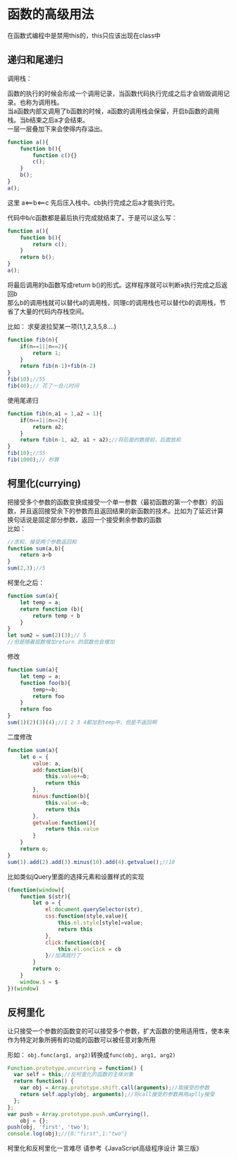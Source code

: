 # 函数的高级用法

在函数式编程中是禁用this的，this只应该出现在class中

## 递归和尾递归

调用栈：

函数的执行的时候会形成一个调用记录，当函数代码执行完成之后才会销毁调用记录。也称为调用栈。    
当a函数内部又调用了b函数的时候，a函数的调用栈会保留，开启b函数的调用栈。当b结束之后a才会结束。    
一层一层叠加下来会使得内存溢出。

```js
function a(){
    function b(){
        function c(){}
        c();
    }
    b();
}
a();
```

这里 a<==b<==c 先后压入栈中。cb执行完成之后a才能执行完。

代码中b/c函数都是最后执行完成就结束了。于是可以这么写：

```js
function a(){
    function b(){
        return c();
    }
    return b();
}
a();
```

将最后调用的b函数写成return b()的形式。这样程序就可以判断a执行完成之后返回b    
那么b的调用栈就可以替代a的调用栈，同理c的调用栈也可以替代b的调用栈，节省了大量的代码内存栈空间。

比如： 求斐波拉契某一项(1,1,2,3,5,8....)

```js
function fib(n){
    if(n==1||n==2){
        return 1;
    }
    return fib(n-1)+fib(n-2)
}
fib(10);//55
fib(40);// 花了一会儿时间
```

使用尾递归

```js
function fib(n,a1 = 1,a2 = 1){
    if(n==1||n==2){
        return a2;
    }
    return fib(n-1, a2, a1 + a2);//将后面的数提前，后面放和
}
fib(10);//55
fib(1000);// 秒算
```



## 柯里化(currying)

把接受多个参数的函数变换成接受一个单一参数（最初函数的第一个参数）的函数，并且返回接受余下的参数而且返回结果的新函数的技术。比如为了延迟计算    
换句话说是固定部分参数，返回一个接受剩余参数的函数    
比如： 

```js
//求和，接受两个参数返回和
function sum(a,b){
    return a+b
}
sum(2,3);//5
```

柯里化之后：

```js
function sum(a){
    let temp = a;
    return function (b){
        return temp + b
    }
}
let sum2 = sum(2)(3);// 5
//但是随着层数增加return 的层数也会增加
```

修改

```js
function sum(a){
    let temp = a;
    function foo(b){
        temp+=b;
        return foo
    }
    return foo
}
sum(1)(2)(3)(4);//1 2 3 4都加到temp中，但是不返回啊
```

二度修改

```js
function sum(a){
    let o = {
        value: a,
        add:function(b){
        	this.value+=b;
      		return this
    	},
        minus:function(b){
            this.value-=b;
            return this
        },
        getvalue:function(){
            return this.value
        }
    }
    return o;
}
sum(1).add(2).add(3).minus(10).add(4).getvalue();//10
```

比如类似jQuery里面的选择元素和设置样式的实现

```js
(function(window){
    function $(str){
        let o = {
            el:document.querySelector(str),
            css:function(style,value){
                this.el.style[style]=value;
                return this
            },
            click:function(cb){
                this.el.onclick = cb
            }//加满就行了
        }
        return o;
    }
    window.$ = $
})(window)
```



## 反柯里化

让只接受一个参数的函数变的可以接受多个参数，扩大函数的使用适用性，使本来作为特定对象所拥有的功能的函数可以被任意对象所用

形如： `obj.func(arg1, arg2)`转换成`func(obj, arg1, arg2)`

```js
Function.prototype.uncurring = function() {
  var self = this;//反柯里化的函数的主体对象
  return function() {
    var obj = Array.prototype.shift.call(arguments);//取接受的参数
    return self.apply(obj, arguments);//将call接受的参数再用aplly接受
  };
};
var push = Array.prototype.push.unCurrying(),
	obj = {};
push(obj, 'first', 'two');
console.log(obj);//{0:"first",1:"two"}
```

柯里化和反柯里化一言难尽 请参考《JavaScript高级程序设计 第三版》



